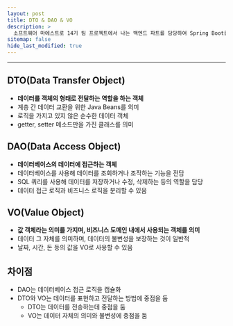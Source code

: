 ```yaml
---
layout: post
title: DTO & DAO & VO
description: >
  소프트웨어 마에스트로 14기 팀 프로젝트에서 나는 백엔드 파트를 담당하여 Spring Boot를 통한 WAS 서버 개발을 하게 되었다. WAS 서버를 개발하던 도중 DAO, DTO, VO 각각의 차이에 대해 이해하고 싶어졌고, 이를 위해 학습 차 게시글을 작성하게 되었다.
sitemap: false
hide_last_modified: true
---
```


---

## DTO(Data Transfer Object)

- **데이터를 객체의 형태로 전달하는 역할을 하는 객체**
- 계층 간 데이터 교환을 위한 Java Beans를 의미
- 로직을 가지고 있지 않은 순수한 데이터 객체
- getter, setter 메소드만을 가진 클래스를 의미

## DAO(Data Access Object)

- **데이터베이스의 데이터에 접근하는 객체**
- 데이터베이스를 사용해 데이터를 조회하거나 조작하는 기능을 전담
- SQL 쿼리를 사용해 데이터를 저장하거나 수정, 삭제하는 등의 역할을 담당
- 데이터 접근 로직과 비즈니스 로직을 분리할 수 있음

## VO(Value Object)

- **값 객체라는 의미를 가지며, 비즈니스 도메인 내에서 사용되는 객체를 의미**
- 데이터 그 자체를 의미하며, 데이터의 불변성을 보장하는 것이 일반적
- 날짜, 시간, 돈 등의 값을 VO로 사용할 수 있음

## 차이점
- DAO는 데이터베이스 접근 로직을 캡슐화
- DTO와 VO는 데이터를 표현하고 전달하는 방법에 중점을 둠
  - DTO는 데이터를 전송하는데 중점을 둠
  - VO는 데이터 자체의 의미와 불변성에 중점을 둠